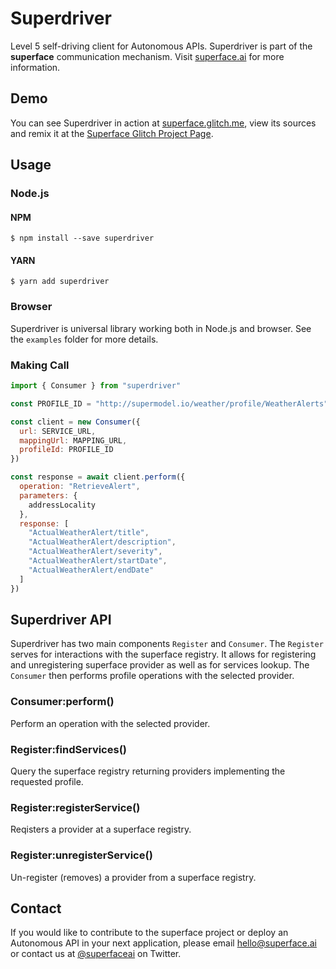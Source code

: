# Superdriver

Level 5 self-driving client for Autonomous APIs. Superdriver is part of the **superface** communication mechanism. Visit [superface.ai](https://superface.ai) for more information.

## Demo 

You can see Superdriver in action at [superface.glitch.me](http://superface.glitch.me), view its sources and remix it at the [Superface Glitch Project Page](https://glitch.com/edit/#!/superface).

## Usage

### Node.js
#### NPM

```
$ npm install --save superdriver
```

#### YARN 
```
$ yarn add superdriver
```

### Browser

Superdriver is universal library working both in Node.js and browser. See the `examples` folder for more details.

### Making Call

```js
import { Consumer } from "superdriver"

const PROFILE_ID = "http://supermodel.io/weather/profile/WeatherAlerts"

const client = new Consumer({
  url: SERVICE_URL,
  mappingUrl: MAPPING_URL,
  profileId: PROFILE_ID
})

const response = await client.perform({
  operation: "RetrieveAlert",
  parameters: {
    addressLocality
  },
  response: [
    "ActualWeatherAlert/title",
    "ActualWeatherAlert/description",
    "ActualWeatherAlert/severity",
    "ActualWeatherAlert/startDate",
    "ActualWeatherAlert/endDate"
  ]
})
```

## Superdriver API 

Superdriver has two main components `Register` and `Consumer`. The `Register` serves for interactions with the superface registry. It allows for registering and unregistering superface provider as well as for services lookup. The `Consumer` then performs profile operations with the selected provider.

### Consumer:perform()

Perform an operation with the selected provider.

### Register:findServices()

Query the superface registry returning providers implementing the requested profile.

### Register:registerService()

Reqisters a provider at a superface registry.

### Register:unregisterService()

Un-register (removes) a provider from a superface registry.

## Contact

If you would like to contribute to the superface project or deploy an Autonomous API in your next application, please email <hello@superface.ai> or contact us at [@superfaceai](http://twitter.com/superfaceai) on Twitter.
